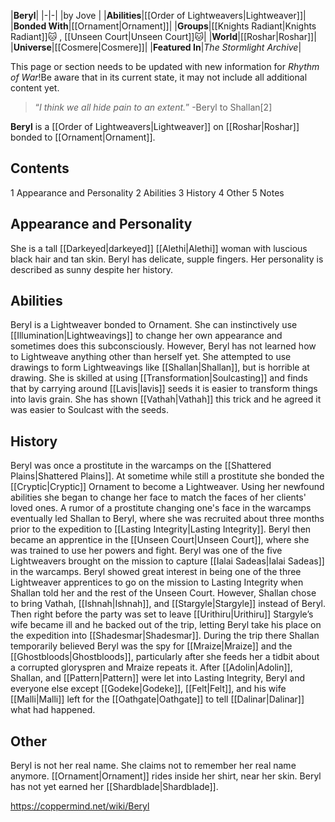 |**Beryl**|
|-|-|
|by  Jove |
|**Abilities**|[[Order of Lightweavers\|Lightweaver]]|
|**Bonded With**|[[Ornament\|Ornament]]|
|**Groups**|[[Knights Radiant\|Knights Radiant]]🐱︎ , [[Unseen Court\|Unseen Court]]🐱︎|
|**World**|[[Roshar\|Roshar]]|
|**Universe**|[[Cosmere\|Cosmere]]|
|**Featured In**|*The Stormlight Archive*|

This page or section needs to be updated with new information for *Rhythm of War*!Be aware that in its current state, it may not include all additional content yet.

>“*I think we all hide pain to an extent.*”
\-Beryl to Shallan[2]


**Beryl** is a [[Order of Lightweavers\|Lightweaver]] on [[Roshar\|Roshar]] bonded to [[Ornament\|Ornament]].

## Contents

1 Appearance and Personality
2 Abilities
3 History
4 Other
5 Notes


## Appearance and Personality
She is a tall [[Darkeyed\|darkeyed]] [[Alethi\|Alethi]] woman with luscious black hair and tan skin. Beryl has delicate, supple fingers. Her personality is described as sunny despite her history.

## Abilities
Beryl is a Lightweaver bonded to Ornament. She can instinctively use [[Illumination\|Lightweavings]] to change her own appearance and sometimes does this subconsciously. However, Beryl has not learned how to Lightweave anything other than herself yet. She attempted to use drawings to form Lightweavings like [[Shallan\|Shallan]], but is horrible at drawing. She is skilled at using [[Transformation\|Soulcasting]] and finds that by carrying around [[Lavis\|lavis]] seeds it is easier to transform things into lavis grain. She has shown [[Vathah\|Vathah]] this trick and he agreed it was easier to Soulcast with the seeds.

## History
Beryl was once a prostitute in the warcamps on the [[Shattered Plains\|Shattered Plains]]. At sometime while still a prostitute she bonded the [[Cryptic\|Cryptic]] Ornament to become a Lightweaver. Using her newfound abilities she began to change her face to match the faces of her clients' loved ones. A rumor of a prostitute changing one's face in the warcamps eventually led Shallan to Beryl, where she was recruited about three months prior to the expedition to [[Lasting Integrity\|Lasting Integrity]].
Beryl then became an apprentice in the [[Unseen Court\|Unseen Court]], where she was trained to use her powers and fight. Beryl was one of the five Lightweavers brought on the mission to capture [[Ialai Sadeas\|Ialai Sadeas]] in the warcamps.
Beryl showed great interest in being one of the three Lightweaver apprentices to go on the mission to Lasting Integrity when Shallan told her and the rest of the Unseen Court. However, Shallan chose to bring Vathah, [[Ishnah\|Ishnah]], and [[Stargyle\|Stargyle]] instead of Beryl.  Then right before the party was set to leave [[Urithiru\|Urithiru]] Stargyle’s wife became ill and he backed out of the trip, letting Beryl take his place on the expedition into [[Shadesmar\|Shadesmar]].  During the trip there Shallan temporarily believed Beryl was the spy for [[Mraize\|Mraize]] and the [[Ghostbloods\|Ghostbloods]], particularly after she feeds her a tidbit about a corrupted gloryspren and Mraize repeats it.
After [[Adolin\|Adolin]], Shallan, and [[Pattern\|Pattern]] were let into Lasting Integrity, Beryl and everyone else except [[Godeke\|Godeke]], [[Felt\|Felt]], and his wife [[Malli\|Malli]] left for the [[Oathgate\|Oathgate]] to tell [[Dalinar\|Dalinar]] what had happened.

## Other
Beryl is not her real name. She claims not to remember her real name anymore. [[Ornament\|Ornament]] rides inside her shirt, near her skin. Beryl has not yet earned her [[Shardblade\|Shardblade]].



https://coppermind.net/wiki/Beryl